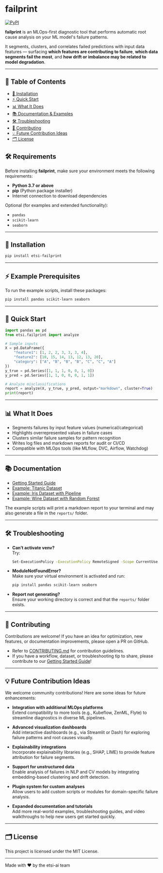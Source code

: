 # failprint

[![PyPI](https://img.shields.io/pypi/v/etsi-failprint.svg)](https://pypi.org/project/etsi-failprint/)

**failprint** is an MLOps-first diagnostic tool that performs automatic root cause analysis on your ML model's failure patterns.

It segments, clusters, and correlates failed predictions with input data features — surfacing **which features are contributing to failure**, **which data segments fail the most**, and **how drift or imbalance may be related to model degradation**.

---

## 📑 Table of Contents

- [🚀 Installation](#-installation)
- [⚡ Quick Start](#-quick-start)
- [📊 What It Does](#-what-it-does)
- [📚 Documentation & Examples](#-documentation--examples)
- [🛠️ Troubleshooting](#-troubleshooting)
- [🤝 Contributing](#-contributing)
- [💡 Future Contribution Ideas](#-future-contribution-ideas)
- [🗂️ License](#-license)

## 🛠️ Requirements

Before installing **failprint**, make sure your environment meets the following requirements:

- **Python 3.7 or above**
- **pip** (Python package installer)
- Internet connection to download dependencies

Optional (for examples and extended functionality):
- `pandas`
- `scikit-learn`
- `seaborn`

---
## 🚀 Installation

```sh
pip install etsi-failprint
```

---

## ⚡ Example Prerequisites

To run the example scripts, install these packages:

```sh
pip install pandas scikit-learn seaborn
```

---

## 🏁 Quick Start

```python
import pandas as pd
from etsi.failprint import analyze

# Sample inputs
X = pd.DataFrame({
    "feature1": [1, 2, 2, 3, 3, 3, 4],
    "feature2": [10, 15, 14, 13, 12, 13, 20],
    "category": ["A", "B", "B", "B", "C", "C", "A"]
})
y_true = pd.Series([1, 1, 1, 0, 0, 1, 0])
y_pred = pd.Series([1, 1, 0, 0, 0, 1, 1])

# Analyze misclassifications
report = analyze(X, y_true, y_pred, output="markdown", cluster=True)
print(report)
```

---

## 📊 What It Does

- Segments failures by input feature values (numerical/categorical)
- Highlights overrepresented values in failure cases
- Clusters similar failure samples for pattern recognition
- Writes log files and markdown reports for audit or CI/CD
- Compatible with MLOps tools (like MLflow, DVC, Airflow, Watchdog)

---

## 📚 Documentation

- [Getting Started Guide](docs/getting_started.md)
- [Example: Titanic Dataset](examples/titanic_workflow.py)
- [Example: Iris Dataset with Pipeline](examples/iris_pipeline.py)
- [Example: Wine Dataset with Random Forest](examples/wine_random_forest.py)

The example scripts will print a markdown report to your terminal and may also generate a file in the `reports/` folder.

---

## 🛠️ Troubleshooting

- **Can’t activate venv?**  
  Try:  
  ```sh
  Set-ExecutionPolicy -ExecutionPolicy RemoteSigned -Scope CurrentUser
  ```
- **ModuleNotFoundError?**  
  Make sure your virtual environment is activated and run:  
  ```sh
  pip install pandas scikit-learn seaborn
  ```
- **Report not generating?**  
  Ensure your working directory is correct and that the `reports/` folder exists.

---

## 🤝 Contributing

Contributions are welcome! If you have an idea for optimization, new features, or documentation improvements, please open a PR on GitHub.

- Refer to [CONTRIBUTING.md](https://github.com/etsi-ai/etsi-failprint/blob/main/CONTRIBUTING.md) for contribution guidelines.
- If you have a workflow, dataset, or troubleshooting tip to share, please contribute to our [Getting Started Guide](docs/getting_started.md)!

---

## 💡 Future Contribution Ideas

We welcome community contributions! Here are some ideas for future enhancements:

- **Integration with additional MLOps platforms**  
  Extend compatibility to more tools (e.g., Kubeflow, ZenML, Flyte) to streamline diagnostics in diverse ML pipelines.

- **Advanced visualization dashboards**  
  Add interactive dashboards (e.g., via Streamlit or Dash) for exploring failure patterns and root causes visually.

- **Explainability integrations**  
  Incorporate explainability libraries (e.g., SHAP, LIME) to provide feature attribution for failure segments.

- **Support for unstructured data**  
  Enable analysis of failures in NLP and CV models by integrating embedding-based clustering and drift detection.

- **Plugin system for custom analyses**  
  Allow users to add custom scripts or modules for domain-specific failure analysis.

- **Expanded documentation and tutorials**  
  Add more real-world examples, troubleshooting guides, and video walkthroughs to help new users get started quickly.

---

## 🗂️ License

This project is licensed under the MIT License.

---

Made with ❤️ by the etsi-ai team

